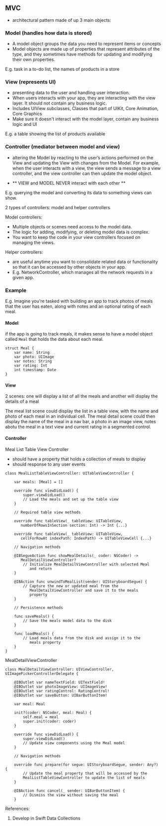 ## MVC

- architectural pattern made of up 3 main objects:
### Model (handles how data is stored)
- A model object groups the data you need to represent items or concepts
- Model objects are made up of properties that represent attributes of the type, and they sometimes have methods for updating and modifying their own properties.

E.g. task in a to-do list, the names of products in a store

### View (represents UI)
- presenting data to the user and handling user interaction.
- When users interacts with your app, they are interacting with the view layer. It should not contain any business logic.
- Includes UIView subclasses, Classes that part of UIKit, Core Animation, Core Graphics
- Make sure it doesn't interact with the model layer, contain any business logic and UI

E.g. a table showing the list of products available

### Controller (mediator between model and view)
- altering the Model by reacting to the user’s actions performed on the View and updating the View with changes from the Model.
For example, when the user interacts with a view, the view sends a message to a view controller, and the view controller can then update the model object.

- ** VIEW and MODEL NEVER interact with each other **

E.g. querying the model and converting its data to something views can show.

2 types of controllers: model and helper controllers

Model controllers: 

- Multiple objects or scenes need access to the model data.
- The logic for adding, modifying, or deleting model data is complex.
- You want to keep the code in your view controllers focused on managing the views.

Helper controllers:
- are useful anytime you want to consolidate related data or functionality so that it can be accessed by other objects in your app. 
- E.g. NetworkController, which manages all the network requests in a given app.

### Example 
E.g. Imagine you're tasked with building an app to track photos of meals that the user has eaten, along with notes and an optional rating of each meal.

#### Model

if the app is going to track meals, it makes sense to have a model object called `Meal` that holds the data about each meal.

```
struct Meal { 
    var name: String
    var photo: UIImage
    var notes: String
    var rating: Int
    int timestamp: Date
}
```

#### View

2 scenes: one will display a list of all the meals and another will display the details of a meal

The meal list scene could display the list in a table view, with the name and photo of each meal in an individual cell. The meal detail scene could then display the name of the meal in a nav bar, a photo in an image view, notes abotu the meal in a text view and current rating in a segmented control.

#### Controller

Meal List Table View Controller

- should have a property that holds a collection of meals to display
- should response to any user events

```
class MealListTableViewController: UITableViewController {
 
    var meals: [Meal] = []
 
    override func viewDidLoad() {
        super.viewDidLoad()
        // Load the meals and set up the table view
    }
 
    // Required table view methods
 
    override func tableView(_ tableView: UITableView,
       numberOfRowsInSection section: Int) -> Int {...}
 
    override func tableView(_ tableView: UITableView,
       cellForRowAt indexPath: IndexPath) -> UITableViewCell {...}
 
    // Navigation methods
 
    @IBSegueAction func showMealDetails(_ coder: NSCoder) ->
       MealDetailViewController?
        // Initialize MealDetailViewController with selected Meal
           and return
    }
 
    @IBAction func unwindToMealList(sender: UIStoryboardSegue) {
        // Capture the new or updated meal from the
           MealDetailViewController and save it to the meals
           property
    }
 
    // Persistence methods
 
    func saveMeals() {
        // Save the meals model data to the disk
    }
 
    func loadMeals() {
        // Load meals data from the disk and assign it to the
           meals property
    }
}
```

MealDetailViewController 

```
class MealDetailViewController: UIViewController, UIImagePickerControllerDelegate {
 
    @IBOutlet var nameTextField: UITextField!
    @IBOutlet var photoImageView: UIImageView!
    @IBOutlet var ratingControl: RatingControl!
    @IBOutlet var saveButton: UIBarButtonItem!
     
    var meal: Meal
     
    init?(coder: NSCoder, meal: Meal) {
        self.meal = meal
        super.init(coder: coder)
    }
     
    override func viewDidLoad() {
        super.viewDidLoad()
        // Update view components using the Meal model
    }
     
    // Navigation methods
     
    override func prepare(for segue: UIStoryboardSegue, sender: Any?) {
        // Update the meal property that will be accessed by the
        MealListTableViewController to update the list of meals
    }
     
    @IBAction func cancel(_ sender: UIBarButtonItem) {
        // Dismiss the view without saving the meal
    }
```

References: 

1. Develop in Swift Data Collections
